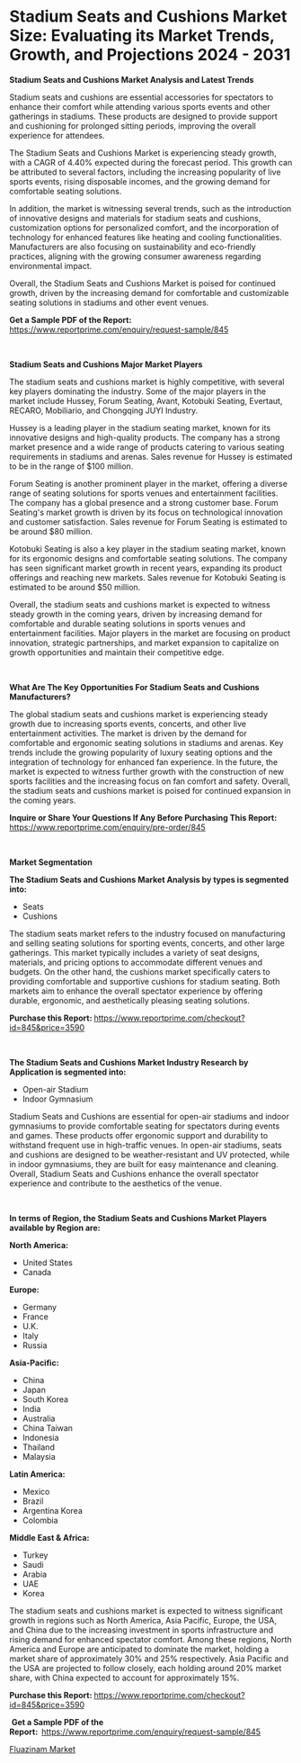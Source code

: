 <p><h1>Stadium Seats and Cushions Market Size: Evaluating its Market Trends, Growth, and Projections 2024 - 2031</h1></p><p><strong>Stadium Seats and Cushions Market Analysis and Latest Trends</strong></p>
<p><p>Stadium seats and cushions are essential accessories for spectators to enhance their comfort while attending various sports events and other gatherings in stadiums. These products are designed to provide support and cushioning for prolonged sitting periods, improving the overall experience for attendees. </p><p>The Stadium Seats and Cushions Market is experiencing steady growth, with a CAGR of 4.40% expected during the forecast period. This growth can be attributed to several factors, including the increasing popularity of live sports events, rising disposable incomes, and the growing demand for comfortable seating solutions. </p><p>In addition, the market is witnessing several trends, such as the introduction of innovative designs and materials for stadium seats and cushions, customization options for personalized comfort, and the incorporation of technology for enhanced features like heating and cooling functionalities. Manufacturers are also focusing on sustainability and eco-friendly practices, aligning with the growing consumer awareness regarding environmental impact. </p><p>Overall, the Stadium Seats and Cushions Market is poised for continued growth, driven by the increasing demand for comfortable and customizable seating solutions in stadiums and other event venues.</p></p>
<p><strong>Get a Sample PDF of the Report:&nbsp;</strong> <a href="https://www.reportprime.com/enquiry/request-sample/845">https://www.reportprime.com/enquiry/request-sample/845</a></p>
<p>&nbsp;</p>
<p><strong>Stadium Seats and Cushions Major Market Players</strong></p>
<p><p>The stadium seats and cushions market is highly competitive, with several key players dominating the industry. Some of the major players in the market include Hussey, Forum Seating, Avant, Kotobuki Seating, Evertaut, RECARO, Mobiliario, and Chongqing JUYI Industry.</p><p>Hussey is a leading player in the stadium seating market, known for its innovative designs and high-quality products. The company has a strong market presence and a wide range of products catering to various seating requirements in stadiums and arenas. Sales revenue for Hussey is estimated to be in the range of $100 million.</p><p>Forum Seating is another prominent player in the market, offering a diverse range of seating solutions for sports venues and entertainment facilities. The company has a global presence and a strong customer base. Forum Seating's market growth is driven by its focus on technological innovation and customer satisfaction. Sales revenue for Forum Seating is estimated to be around $80 million.</p><p>Kotobuki Seating is also a key player in the stadium seating market, known for its ergonomic designs and comfortable seating solutions. The company has seen significant market growth in recent years, expanding its product offerings and reaching new markets. Sales revenue for Kotobuki Seating is estimated to be around $50 million.</p><p>Overall, the stadium seats and cushions market is expected to witness steady growth in the coming years, driven by increasing demand for comfortable and durable seating solutions in sports venues and entertainment facilities. Major players in the market are focusing on product innovation, strategic partnerships, and market expansion to capitalize on growth opportunities and maintain their competitive edge.</p></p>
<p>&nbsp;</p>
<p><strong>What Are The Key Opportunities For Stadium Seats and Cushions Manufacturers?</strong></p>
<p><p>The global stadium seats and cushions market is experiencing steady growth due to increasing sports events, concerts, and other live entertainment activities. The market is driven by the demand for comfortable and ergonomic seating solutions in stadiums and arenas. Key trends include the growing popularity of luxury seating options and the integration of technology for enhanced fan experience. In the future, the market is expected to witness further growth with the construction of new sports facilities and the increasing focus on fan comfort and safety. Overall, the stadium seats and cushions market is poised for continued expansion in the coming years.</p></p>
<p><strong>Inquire or Share Your Questions If Any Before Purchasing This Report:</strong> <a href="https://www.reportprime.com/enquiry/pre-order/845">https://www.reportprime.com/enquiry/pre-order/845</a></p>
<p>&nbsp;</p>
<p><strong>Market Segmentation</strong></p>
<p><strong>The Stadium Seats and Cushions Market Analysis by types is segmented into:</strong></p>
<p><ul><li>Seats</li><li>Cushions</li></ul></p>
<p><p>The stadium seats market refers to the industry focused on manufacturing and selling seating solutions for sporting events, concerts, and other large gatherings. This market typically includes a variety of seat designs, materials, and pricing options to accommodate different venues and budgets. On the other hand, the cushions market specifically caters to providing comfortable and supportive cushions for stadium seating. Both markets aim to enhance the overall spectator experience by offering durable, ergonomic, and aesthetically pleasing seating solutions.</p></p>
<p><strong>Purchase this Report:&nbsp;</strong><a href="https://www.reportprime.com/checkout?id=845&price=3590">https://www.reportprime.com/checkout?id=845&price=3590</a></p>
<p>&nbsp;</p>
<p><strong>The Stadium Seats and Cushions Market Industry Research by Application is segmented into:</strong></p>
<p><ul><li>Open-air Stadium</li><li>Indoor Gymnasium</li></ul></p>
<p><p>Stadium Seats and Cushions are essential for open-air stadiums and indoor gymnasiums to provide comfortable seating for spectators during events and games. These products offer ergonomic support and durability to withstand frequent use in high-traffic venues. In open-air stadiums, seats and cushions are designed to be weather-resistant and UV protected, while in indoor gymnasiums, they are built for easy maintenance and cleaning. Overall, Stadium Seats and Cushions enhance the overall spectator experience and contribute to the aesthetics of the venue.</p></p>
<p>&nbsp;</p>
<p><strong>In terms of Region, the Stadium Seats and Cushions Market Players available by Region are:</strong></p>
<p>
    <p> <strong> North America: </strong>
        <ul>
            <li>United States</li>
            <li>Canada</li>
        </ul>
        </p> 
    <p> <strong> Europe: </strong>
        <ul>
            <li>Germany</li>
            <li>France</li>
            <li>U.K.</li>
            <li>Italy</li>
            <li>Russia</li>
        </ul>
        </p> 
    <p> <strong> Asia-Pacific: </strong>
        <ul>
            <li>China</li>
            <li>Japan</li>
            <li>South Korea</li>
            <li>India</li>
            <li>Australia</li>
            <li>China Taiwan</li>
            <li>Indonesia</li>
            <li>Thailand</li>
            <li>Malaysia</li>
        </ul>
        </p> 
    <p> <strong> Latin America: </strong>
        <ul>
            <li>Mexico</li>
            <li>Brazil</li>
            <li>Argentina Korea</li>
            <li>Colombia</li>
        </ul>
        </p> 
    <p> <strong> Middle East & Africa: </strong>
        <ul>
            <li>Turkey</li>
            <li>Saudi</li>
            <li>Arabia</li>
            <li>UAE</li>
            <li>Korea</li>
        </ul>
    </p>
    </p>
<p><p>The stadium seats and cushions market is expected to witness significant growth in regions such as North America, Asia Pacific, Europe, the USA, and China due to the increasing investment in sports infrastructure and rising demand for enhanced spectator comfort. Among these regions, North America and Europe are anticipated to dominate the market, holding a market share of approximately 30% and 25% respectively. Asia Pacific and the USA are projected to follow closely, each holding around 20% market share, with China expected to account for approximately 15%.</p></p>
<p><strong>Purchase this Report: </strong><a href="https://www.reportprime.com/checkout?id=845&price=3590">https://www.reportprime.com/checkout?id=845&price=3590</a></p>
<p>&nbsp;<strong>Get a Sample PDF of the Report:&nbsp;&nbsp;</strong><a href="https://www.reportprime.com/enquiry/request-sample/845">https://www.reportprime.com/enquiry/request-sample/845</a></p>
<p><strong></strong></p>
<p><p><a href="https://three-jumbo-f6d.notion.site/Fluazinam-Market-with-the-goal-of-estimating-the-market-size-and-future-growth-potential-of-various--a40addeb78e84bbea901cb7b2e501a57">Fluazinam Market</a></p></p>